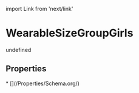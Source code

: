 import Link from 'next/link'
# WearableSizeGroupGirls

undefined

## Properties

<Grid>
* [](/Properties/Schema.org/)

</Grid>

